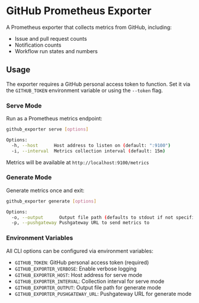 # GitHub Prometheus Exporter

A Prometheus exporter that collects metrics from GitHub, including:

- Issue and pull request counts
- Notification counts
- Workflow run states and numbers

## Usage

The exporter requires a GitHub personal access token to function. Set it via the `GITHUB_TOKEN` environment variable or using the `--token` flag.

### Serve Mode

Run as a Prometheus metrics endpoint:

```bash
github_exporter serve [options]

Options:
  -h, --host      Host address to listen on (default: ":9100")
  -i, --interval  Metrics collection interval (default: 15m)
```

Metrics will be available at `http://localhost:9100/metrics`

### Generate Mode

Generate metrics once and exit:

```bash
github_exporter generate [options]

Options:
  -o, --output      Output file path (defaults to stdout if not specified)
  -p, --pushgateway Pushgateway URL to send metrics to
```

### Environment Variables

All CLI options can be configured via environment variables:

- `GITHUB_TOKEN`: GitHub personal access token (required)
- `GITHUB_EXPORTER_VERBOSE`: Enable verbose logging
- `GITHUB_EXPORTER_HOST`: Host address for serve mode
- `GITHUB_EXPORTER_INTERVAL`: Collection interval for serve mode
- `GITHUB_EXPORTER_OUTPUT`: Output file path for generate mode
- `GITHUB_EXPORTER_PUSHGATEWAY_URL`: Pushgateway URL for generate mode
